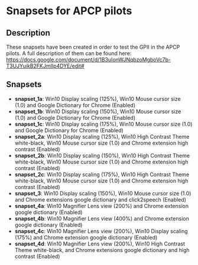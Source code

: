# Snapsets for APCP pilots

## Description

These snapsets have been created in order to test the GPII in the APCP pilots.
A full description of them can be found here: https://docs.google.com/document/d/1B3uIonWJNqbzoMgboVc7b-T3UJYuikB2FKJmIIp4DYE/edit#

## Snapsets

* **snapset_1a**: Win10 Display scaling (125%), Win10 Mouse cursor size (1.0) and Google Dictionary for Chrome (Enabled)
* **snapset_1b**: Win10 Display scaling (150%), Win10 Mouse cursor size (1.0) and Google Dictionary for Chrome (Enabled)
* **snapset_1c**: Win10 Display scaling (175%), Win10 Mouse cursor size (1.0) and Google Dictionary for Chrome (Enabled)
* **snapset_2a**: Win10 Display scaling (125%), Win10 High Contrast Theme white-black, Win10 Mouse cursor size (1.0) and Chrome extension high contrast (Enabled)
* **snapset_2b**: Win10 Display scaling (150%), Win10 High Contrast Theme white-black, Win10 Mouse cursor size (1.0) and Chrome extension high contrast (Enabled)
* **snapset_2c**: Win10 Display scaling (175%), Win10 High Contrast Theme white-black, Win10 Mouse cursor size (1.0) and Chrome extension high contrast (Enabled)
* **snapset_3**: Win10 Display scaling (150%), Win10 Mouse cursor size (1.0) and Chrome extensions google dictionary and click2speech (Enabled)
* **snapset_4a**: Win10 Magnifier Lens view (200%) and Chrome extension google dictionary (Enabled)
* **snapset_4b**: Win10 Magnifier Lens view (400%) and Chrome extension google dictionary (Enabled)
* **snapset_4c**: Win10 Magnifier Lens view (200%), Win10 Display scaling (175%) and Chrome extension google dictionary (Enabled)
* **snapset_4d**: Win10 Magnifier Lens view (200%), Win10 High Contrast Theme white-black, and Chrome extensions google dictionary and high contrast (Enabled)
